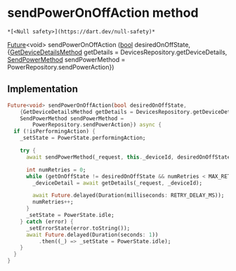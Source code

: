 


# sendPowerOnOffAction method




    *[<Null safety>](https://dart.dev/null-safety)*




[Future](https://api.flutter.dev/flutter/dart-async/Future-class.html)&lt;void> sendPowerOnOffAction
([bool](https://api.flutter.dev/flutter/dart-core/bool-class.html) desiredOnOffState, {[GetDeviceDetailsMethod](../../providers_power_trait_provider/GetDeviceDetailsMethod.md) getDetails = DevicesRepository.getDeviceDetails, [SendPowerMethod](../../providers_power_trait_provider/SendPowerMethod.md) sendPowerMethod = PowerRepository.sendPowerAction})








## Implementation

```dart
Future<void> sendPowerOnOffAction(bool desiredOnOffState,
    {GetDeviceDetailsMethod getDetails = DevicesRepository.getDeviceDetails,
    SendPowerMethod sendPowerMethod =
        PowerRepository.sendPowerAction}) async {
  if (!isPerformingAction) {
    _setState = PowerState.performingAction;

    try {
      await sendPowerMethod(_request, this._deviceId, desiredOnOffState);

      int numRetries = 0;
      while (getOnOffState != desiredOnOffState && numRetries < MAX_RETRIES) {
        _deviceDetail = await getDetails(_request, _deviceId);

        await Future.delayed(Duration(milliseconds: RETRY_DELAY_MS));
        numRetries++;
      }
      _setState = PowerState.idle;
    } catch (error) {
      _setErrorState(error.toString());
      await Future.delayed(Duration(seconds: 1))
          .then((_) => _setState = PowerState.idle);
    }
  }
}
```








